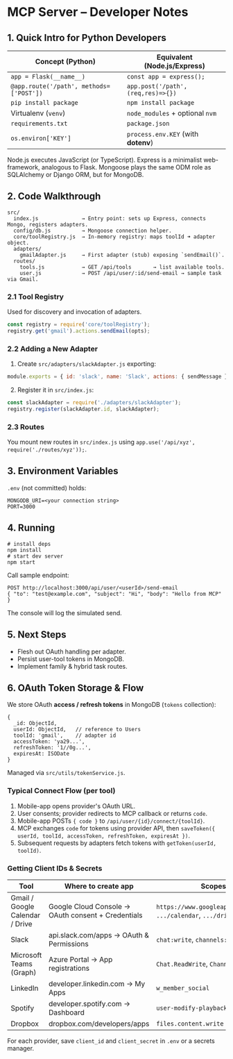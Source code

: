 # MCP Server – Developer Notes

## 1. Quick Intro for Python Developers

| Concept (Python) | Equivalent (Node.js/Express) |
|------------------|------------------------------|
| `app = Flask(__name__)` | `const app = express();` |
| `@app.route('/path', methods=['POST'])` | `app.post('/path', (req,res)=>{})` |
| `pip install package` | `npm install package` |
| Virtualenv (`venv`)  | `node_modules` + optional `nvm` |
| `requirements.txt`   | `package.json` |
| `os.environ['KEY']`  | `process.env.KEY` (with **dotenv**) |

Node.js executes JavaScript (or TypeScript). Express is a minimalist web-framework, analogous to Flask. Mongoose plays the same ODM role as SQLAlchemy or Django ORM, but for MongoDB.

## 2. Code Walkthrough

```
src/
  index.js              → Entry point: sets up Express, connects Mongo, registers adapters.
  config/db.js          → Mongoose connection helper.
  core/toolRegistry.js  → In-memory registry: maps toolId ➜ adapter object.
  adapters/
    gmailAdapter.js     → First adapter (stub) exposing `sendEmail()`.
  routes/
    tools.js            → GET /api/tools       → list available tools.
    user.js             → POST /api/user/:id/send-email → sample task via Gmail.
```

### 2.1 Tool Registry
Used for discovery and invocation of adapters.
```js
const registry = require('core/toolRegistry');
registry.get('gmail').actions.sendEmail(opts);
```

### 2.2 Adding a New Adapter
1. Create `src/adapters/slackAdapter.js` exporting:
```js
module.exports = { id: 'slack', name: 'Slack', actions: { sendMessage } };
```
2. Register it in `src/index.js`:
```js
const slackAdapter = require('./adapters/slackAdapter');
registry.register(slackAdapter.id, slackAdapter);
```

### 2.3 Routes
You mount new routes in `src/index.js` using `app.use('/api/xyz', require('./routes/xyz'));`.

## 3. Environment Variables
`.env` (not committed) holds:
```
MONGODB_URI=<your connection string>
PORT=3000
```

## 4. Running
```
# install deps
npm install
# start dev server
npm start
```

Call sample endpoint:
```
POST http://localhost:3000/api/user/<userId>/send-email
{ "to": "test@example.com", "subject": "Hi", "body": "Hello from MCP" }
```

The console will log the simulated send.

## 5. Next Steps
* Flesh out OAuth handling per adapter.
* Persist user-tool tokens in MongoDB.
* Implement family & hybrid task routes.

## 6. OAuth Token Storage & Flow

We store OAuth **access / refresh tokens** in MongoDB (`tokens` collection):
```
{
  _id: ObjectId,
  userId: ObjectId,   // reference to Users
  toolId: 'gmail',    // adapter id
  accessToken: 'ya29...',
  refreshToken: '1//0g...',
  expiresAt: ISODate
}
```
Managed via `src/utils/tokenService.js`.

### Typical Connect Flow (per tool)
1. Mobile-app opens provider's OAuth URL.
2. User consents; provider redirects to MCP callback or returns `code`.
3. Mobile-app POSTs `{ code }` to `/api/user/{id}/connect/{toolId}`.
4. MCP exchanges `code` for tokens using provider API, then
   `saveToken({ userId, toolId, accessToken, refreshToken, expiresAt })`.
5. Subsequent requests by adapters fetch tokens with `getToken(userId, toolId)`.

### Getting Client IDs & Secrets
| Tool | Where to create app | Scopes to request |
|------|---------------------|-------------------|
| Gmail / Google Calendar / Drive | Google Cloud Console → OAuth consent + Credentials | `https://www.googleapis.com/auth/gmail.send`, `.../calendar`, `.../drive.file` |
| Slack | api.slack.com/apps → OAuth & Permissions | `chat:write`, `channels:read` |
| Microsoft Teams (Graph) | Azure Portal → App registrations | `Chat.ReadWrite`, `ChannelMessage.Send` |
| LinkedIn | developer.linkedin.com → My Apps | `w_member_social` |
| Spotify | developer.spotify.com → Dashboard | `user-modify-playback-state` |
| Dropbox | dropbox.com/developers/apps | `files.content.write` |

For each provider, save `client_id` and `client_secret` in `.env` or a secrets manager. 